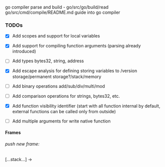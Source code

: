 go compiler parse and build - go/src/go/build/read
go/src/cmd/compile/README.md guide into go compiler


### TODOs
 - [x] Add scopes and support for local variables
 - [x] Add support for compiling function arguments (parsing already introduced)
 - [ ] Add types bytes32, string, address 
 - [x] Add escape analysis for defining  storing variables to /version storage/permanent storage?/stack/memory
 - [ ] Add binary operations add/sub/div/multi/mod
 - [ ] Add comparison operations for strings, bytes32, etc.
 - [x] Add function visibility identifier (start with all function internal by default, external functions can be called only from outside)
 - [ ] Add multiple arguments for write native function


#### Frames

###### push new frame:
 [...stack...] -> 
